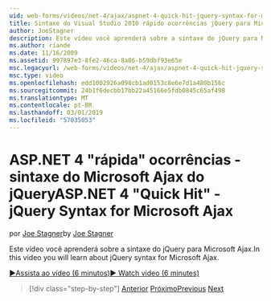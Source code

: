 ```yaml
---
uid: web-forms/videos/net-4/ajax/aspnet-4-quick-hit-jquery-syntax-for-microsoft-ajax
title: Sintaxe do Visual Studio 2010 rápido ocorrências jQuery para Microsoft Ajax | Microsoft Docs
author: JoeStagner
description: Este vídeo você aprenderá sobre a sintaxe do jQuery para Microsoft Ajax.
ms.author: riande
ms.date: 11/16/2009
ms.assetid: 997897e3-8fe2-46ca-8a86-b59dbf93e65e
msc.legacyurl: /web-forms/videos/net-4/ajax/aspnet-4-quick-hit-jquery-syntax-for-microsoft-ajax
msc.type: video
ms.openlocfilehash: edd1002926a098cb1ad0153c8e6e7d1a480b156c
ms.sourcegitcommit: 24b1f6decbb17bb22a45166e5fdb0845c65af498
ms.translationtype: MT
ms.contentlocale: pt-BR
ms.lasthandoff: 03/01/2019
ms.locfileid: "57035053"
---
```

<a name="aspnet-4-quick-hit---jquery-syntax-for-microsoft-ajax"></a><span data-ttu-id="c155c-103">ASP.NET 4 "rápida" ocorrências - sintaxe do Microsoft Ajax do jQuery</span><span class="sxs-lookup"><span data-stu-id="c155c-103">ASP.NET 4 "Quick Hit" - jQuery Syntax for Microsoft Ajax</span></span>
====================
<span data-ttu-id="c155c-104">por [Joe Stagner](https://github.com/JoeStagner)</span><span class="sxs-lookup"><span data-stu-id="c155c-104">by [Joe Stagner](https://github.com/JoeStagner)</span></span>

<span data-ttu-id="c155c-105">Este vídeo você aprenderá sobre a sintaxe do jQuery para Microsoft Ajax.</span><span class="sxs-lookup"><span data-stu-id="c155c-105">In this video you will learn about jQuery syntax for Microsoft Ajax.</span></span> 

[<span data-ttu-id="c155c-106">&#9654;Assista ao vídeo (6 minutos)</span><span class="sxs-lookup"><span data-stu-id="c155c-106">&#9654; Watch video (6 minutes)</span></span>](https://channel9.msdn.com/Blogs/ASP-NET-Site-Videos/aspnet-4-quick-hit-jquery-syntax-for-microsoft-ajax)

> [!div class="step-by-step"]
> <span data-ttu-id="c155c-107">[Anterior](aspnet-4-quick-hit-the-scriptloader.md)
> [Próximo](aspnet-4-quick-hit-ajax-data-templates.md)</span><span class="sxs-lookup"><span data-stu-id="c155c-107">[Previous](aspnet-4-quick-hit-the-scriptloader.md)
[Next](aspnet-4-quick-hit-ajax-data-templates.md)</span></span>
